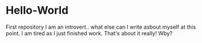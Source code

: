 # Hello-World
First repository
I am an introvert.. what else can I write asbout myself at this point. I am tired as I just finished work. That's about it really! Wby?
